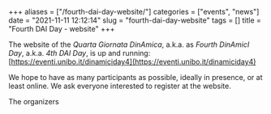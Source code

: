 +++
aliases = ["/fourth-dai-day-website/"]
categories = ["events", "news"]
date = "2021-11-11 12:12:14"
slug = "fourth-dai-day-website"
tags = []
title = "Fourth DAI Day - website"
+++

The website of the *Quarta Giornata DinAmica*, a.k.a. as *Fourth
DinAmicI Day*, a.k.a. *4th DAI Day*, is up and running:
[https://eventi.unibo.it/dinamiciday4](https://eventi.unibo.it/dinamiciday4)

We hope to have as many participants as possible, ideally in presence,
or at least online. We ask everyone interested to register at the
website.

The organizers
